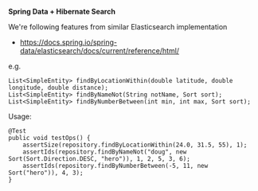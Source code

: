 **Spring Data + Hibernate Search**

We're following features from similar Elasticsearch implementation
* https://docs.spring.io/spring-data/elasticsearch/docs/current/reference/html/

e.g.

    List<SimpleEntity> findByLocationWithin(double latitude, double longitude, double distance);
    List<SimpleEntity> findByNameNot(String notName, Sort sort);
    List<SimpleEntity> findByNumberBetween(int min, int max, Sort sort);

Usage:    
    
    @Test
    public void testOps() {
        assertSize(repository.findByLocationWithin(24.0, 31.5, 55), 1);
        assertIds(repository.findByNameNot("doug", new Sort(Sort.Direction.DESC, "hero")), 1, 2, 5, 3, 6);
        assertIds(repository.findByNumberBetween(-5, 11, new Sort("hero")), 4, 3);
    }
